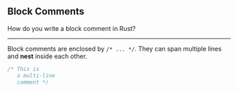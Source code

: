 ## Block Comments

How do you write a block comment in Rust?

---

Block comments are enclosed by `/* ... */`.
They can span multiple lines and **nest** inside each other.

```rust
/* This is
   a multi-line
   comment */
```

